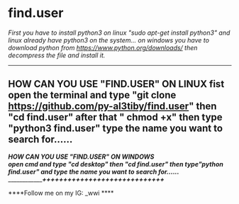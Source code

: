 # find.user

*First you have to install python3
on linux "sudo apt-get install python3" and linux already have python3 on the system...
on windows you have to download python from https://www.python.org/downloads/ then decompress the file and install it.*


---------------------------------------------------------
**HOW CAN YOU USE "FIND.USER" ON LINUX 
fist open the terminal and type "git clone https://github.com/py-al3tiby/find.user" then "cd find.user" after that " chmod +x" 
then type "python3 find.user"
type the name you want to search for......**
---------------------------------------------------------------
***HOW CAN YOU USE "FIND.USER" ON WINDOWS   
open cmd and type "cd desktop" then "cd find.user" 
then type"python find.user" 
and type the name you want to search for......***
_______________________________________________+++++++++++++++++++++++++++++___________________________________

****Follow me on my IG: _wwi ****

